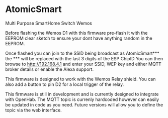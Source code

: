 # AtomicSmart
Multi Purpose SmartHome Switch Wemos

Before flashing the Wemos D1 with this firmware pre-flash it with the EEPROM clear sketch to ensure your dont have anything random in the EEPROM.

Once flashed you can join to the SSID being broadcast as AtomicSmart*** the *** will be replaced with the last 3 digits of the ESP ChipID
You can then browse to http://192.168.4.1 and enter your SSID, WEP key and either MQTT broker details or enable the Alexa support.

This firmware is designed to work with the Wemos Relay shield. You can also add a button to pin D2 for a local trigger of the relay. 

This firmware is still in development and is currently designed to integrate with OpenHab. The MQTT topic is currenly hardcoded however can easily be updated in code as you need. Future versions will allow you to define the topic via the web interface.
